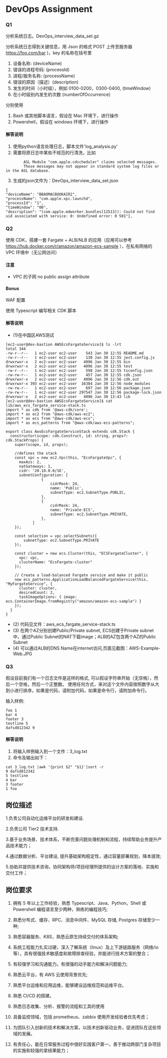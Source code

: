 # DevOps Assignment

### Q1

分析系统日志。DevOps_interview_data_set.gz

分析系统日志得到关键信息，用 Json 的格式 POST 上传至服务器 https://foo.com/bar )，key 的名称在括号里

1. 设备名称: (deviceName)
2. 错误的进程号码: (processId)
3. 进程/服务名称: (processName)
4. 错误的原因（描述）(description)
5. 发生的时间（小时级），例如 0100-0200，0300-0400, (timeWindow)
6. 在小时级别内发生的次数 (numberOfOccurrence)

分别使用

1. Bash 或其他脚本语言，假设在 Mac 环境下，进行操作
2. Powershell，假设在 windows 环境下，进行操作

#### 解答说明
1. 使用python语言处理日志，脚本文件'log_analysis.py'  
2. 需要将原日志中某些不规范的行清洗，比如  
```
        ASL Module "com.apple.cdscheduler" claims selected messages.
        Those messages may not appear in standard system log files or in the ASL database.
```
3. 生成的json文件为：DevOps_interview_data_set.json
```
{
"deviceName": "BBAOMACBOOKAIR2",
"processName": "com.apple.xpc.launchd",
"processId": "1",
"timeWindow": "00",
"description": "(com.apple.mdworker.bundles[12513]): Could not find uid associated with service: 0: Undefined error: 0 501"},
```
### Q2

使用 CDK，搭建一套 Fargate + ALB/NLB 的应用（应用可以参考 https://hub.docker.com/r/amazon/amazon-ecs-sample ），在私有网络的 VPC 环境中（无公网访问）

#### 注意

- VPC 的子网 no public assign attribute

#### Bonus

WAF 配置

使用 Typescript 编写相关 CDK 脚本

#### 解答说明
* (1)在中国区AWS测试
```
[ec2-user@dev-bastion AWSEcsFargateService]$ ls -lrt
total 344
-rw-r--r--   1 ec2-user ec2-user    543 Jan 30 12:55 README.md
-rw-r--r--   1 ec2-user ec2-user    130 Jan 30 12:55 jest.config.js
drwxrwxr-x   2 ec2-user ec2-user   4096 Jan 30 12:55 bin
drwxrwxr-x   2 ec2-user ec2-user   4096 Jan 30 12:55 test
-rw-r--r--   1 ec2-user ec2-user    598 Jan 30 12:55 tsconfig.json
-rw-rw-r--   1 ec2-user ec2-user    457 Jan 30 12:55 cdk.json
drwxrwxr-x   2 ec2-user ec2-user   4096 Jan 30 12:56 cdk.out
drwxrwxr-x 393 ec2-user ec2-user  16384 Jan 30 12:56 node_modules
-rw-rw-r--   1 ec2-user ec2-user    697 Jan 30 12:56 package.json
-rw-rw-r--   1 ec2-user ec2-user 297547 Jan 30 12:56 package-lock.json
drwxrwxr-x   2 ec2-user ec2-user   4096 Jan 30 13:43 lib
[ec2-user@dev-bastion AWSEcsFargateService]$ cat lib/aws_ecs_fargate_service-stack.ts 
import * as cdk from '@aws-cdk/core';
import * as ec2 from "@aws-cdk/aws-ec2";
import * as ecs from "@aws-cdk/aws-ecs";
import * as ecs_patterns from "@aws-cdk/aws-ecs-patterns";

export class AwsEcsFargateServiceStack extends cdk.Stack {
  constructor(scope: cdk.Construct, id: string, props?: cdk.StackProps) {
    super(scope, id, props);

    //defines the stack
    const vpc = new ec2.Vpc(this, "EcsFargateVpc", {
      maxAzs: 2,
      natGateways: 1,
      cidr: '20.10.0.0/16',
      subnetConfiguration: [
                {
                    cidrMask: 24,
                    name: 'Public',
                    subnetType: ec2.SubnetType.PUBLIC,
                },
                {
                    cidrMask: 24,
                    name: 'Private-ECS',
                    subnetType: ec2.SubnetType.PRIVATE,
                },
            ]
    });

    const selection = vpc.selectSubnets({
        subnetType: ec2.SubnetType.PRIVATE
    });

    const cluster = new ecs.Cluster(this, "ECSFargateCluster", {
      vpc: vpc,
      clusterName: "EcsFargate-cluster"
    });

    // Create a load-balanced Fargate service and make it public
    new ecs_patterns.ApplicationLoadBalancedFargateService(this, "MyFargateService", {
      cluster: cluster, 
      desiredCount: 2, 
      taskImageOptions: { image: ecs.ContainerImage.fromRegistry("amazon/amazon-ecs-sample") }
    });
  }
}
```
* (2) 代码见文件：aws_ecs_fargate_service-stack.ts
* (3) 在两个AZ分别创建Public/Private subnet, ECS创建于Private subnet中，通过Public Subnet的NAT下载image；ALB的AZ包含两个AZ的Public Subnet
* (4) 可以通过ALB的DNS Name在internet访问,页面见截图：AWS-Example-Web.JPG
### Q3

假设目前我们有一个日志文件是这样的格式, 可以假设字符串开始（无空格），然后一个空格，然后一个正整数。
使用任何方式，来对这个文件内容按照数字从大到小进行排序。如果是代码，请附加代码，如果是命令行，请附加命令行。

输入样例:

```
foo 1
bar 4
footer 3
testline 5
dafsd812342 9
```
#### 解答说明  
1. 将输入样例输入到一个文件：3_log.txt
2. 命令及输出如下：
```
cat 3_log.txt |awk '{print $2" "$1}'|sort -r
9 dafsd812342
5 testline
4 bar
3 footer
1 foo
```

## 岗位描述

1.负责公司自动化运维平台的研发和建设.

2.负责公司 Tier2 技术支持.

3.基于业务场景、技术体系，不断完善问题处理机制和流程，持续帮助业务提升产品技术能力；

4.通过数据分析、平台建设, 提升基础架构稳定性，通过容量部署规划，降本提效;

5.协助并提供技术咨询，协同架构师/项目经理所提供的设计方案的落地、实施和交付工作；

## 岗位要求

1. 拥有 5 年以上工作经验，熟悉 Typescript、Java、Python，Shell 或 Powershell 编程语言至少两种，熟练的编程技巧;

2. 熟悉分布式、缓存、RPC、消息中间件、MySQL 存储, Postgres 存储至少一种;

3. 熟悉容器服务、K8S，熟悉云原生持续交付的体系架构;

4. 系统工程能力扎实过硬，深入了解系统（linux）及上下游链路服务（网络/io 等），具有很强技术敏感度和故障排查经验，并能进行技术方案的整合；

5. 有较强学习和沟通能力。有很强的动手能力和解决问题能力;

6. 熟悉云平台，有 AWS 云使用背景优先;

7. 熟悉平台运维和应用运维，能够建设运维规范和运维平台。

8. 熟悉 CI/CD 的搭建。

9. 熟悉日志收集、分析、报警的流程和工具的使用

10. 具备监控领域，包括 prometheus、zabbix 使用开发经验者优先考虑；

11. 为团队引入创新的技术和解决方案，以技术创新驱动业务，促进团队在这些领域的发展。

12. 有责任心，能在日常服务过程中很好实践客户第一，善于推动跨部门复杂项目的实施和较强的拿结果能力；
